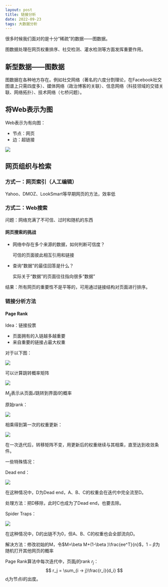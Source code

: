 ```yaml
---
layout: post
title: 链接分析
date: 2022-09-23
tags: 大数据分析
---
```


很多时候我们面对的是十分“稀疏”的数据——图数据。

图数据处理在网页权重排序、社交检测、灌水检测等方面发挥重要作用。

## 新型数据——图数据

图数据在各种地方存在。例如社交网络（著名的六度分割理论，在Facebook社交图谱上只需四度多）、媒体网络（政治博客的关联）、信息网络（科技领域的交错关联、网络拓扑）、技术网络（七桥问题）。

## 将Web表示为图

Web表示为有向图：

- 节点：网页
- 边：超链接

![](https://newtank1.github.io/assets/images/QQ截图20220923163018.png)

## 网页组织与检索

### 方式一：网页索引（人工编辑）

Yahoo、DMOZ、LookSmart等早期网页的方法，效率低

### 方式二：Web搜索

问题：网络充满了不可信、过时和随机的东西

#### 网页搜索的挑战

- 网络中存在多个来源的数据，如何判断可信度？

  可信的页面彼此相互引用和链接

- 查询“数据”的最佳回答是什么？

  实际关于“数据”的页面往往指向很多“数据”

结果：所有网页的重要性不是平等的，可用通过链接结构对页面进行排序。

### 链接分析方法

#### Page Rank

Idea：链接投票

- 页面拥有的入链越多越重要
- 来自重要的链接占最大权重

对于以下图：

![](E:\GithubPage\newtank1.github.io\assets\images\QQ截图20220923171734.png)

可以计算跳转概率矩阵

![](E:\GithubPage\newtank1.github.io\assets\images\QQ截图20220923171820.png)

$M_{ij}$表示从页面$J$跳转到界面$I$的概率

原始rank：

![](E:\GithubPage\newtank1.github.io\assets\images\QQ截图20220923172019.png)

相乘得到第一次的权重更新：

![](E:\GithubPage\newtank1.github.io\assets\images\QQ截图20220923172049.png)

在一次迭代后，转移矩阵不变，用更新后的权重继续与其相乘，直至达到收敛条件。

一些特殊情况：

Dead end：

![](E:\GithubPage\newtank1.github.io\assets\images\QQ截图20220923172359.png)

在这种情况中，D为Dead end，A、B、C的权重会在迭代中完全流至D。

处理方法：把D移除，此时C也成为了Dead end，也要去除。

Spider Traps：

![](E:\GithubPage\newtank1.github.io\assets\images\QQ截图20220923172733.png)

在这种情况中，D的出链不为0，但A、B、C的权重也会全部流向D。

解决方法：修改初始的M，令$M=\beta M+(1-\beta )\frac{ee^T}{n}$，$1-\beta$为随机打开其他网页的概率



Page Rank算法中每次迭代中，页面$j$的rank $r_j$：
$$
r_j = \sum_{i → j}\frac{r_i}{d_i}
$$
$d_i$为节点i的出度。

